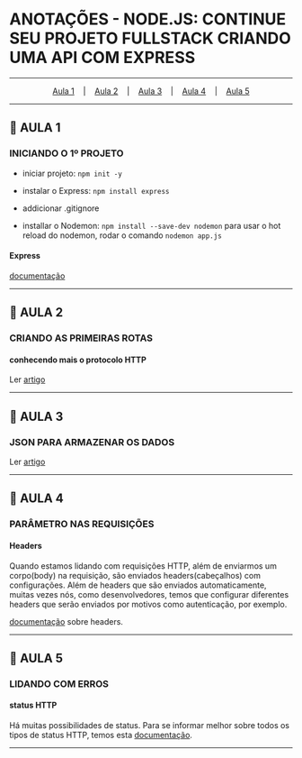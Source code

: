 # ANOTAÇÕES - NODE.JS: CONTINUE SEU PROJETO FULLSTACK CRIANDO UMA API COM EXPRESS 

---

<p align="center">
  <a href="#-aula-1">Aula 1</a> &nbsp;&nbsp;&nbsp;|&nbsp;&nbsp;&nbsp;
  <a href="#-aula-2">Aula 2</a> &nbsp;&nbsp;&nbsp;|&nbsp;&nbsp;&nbsp;
  <a href="#-aula-3">Aula 3</a> &nbsp;&nbsp;&nbsp;|&nbsp;&nbsp;&nbsp;
  <a href="#-aula-4">Aula 4</a> &nbsp;&nbsp;&nbsp;|&nbsp;&nbsp;&nbsp;
  <a href="#-aula-5">Aula 5</a> 

---

## 📌 AULA 1
### INICIANDO O 1º PROJETO 
- iniciar projeto:
```npm init -y```

- instalar o Express:
```npm install express```

- addicionar .gitignore

- installar o Nodemon:
```npm install --save-dev nodemon```
para usar o hot reload do nodemon, rodar o comando ```nodemon app.js```


#### Express
[documentação](https://expressjs.com/pt-br/)


---

## 📌 AULA 2
### CRIANDO AS PRIMEIRAS ROTAS
#### conhecendo mais o protocolo HTTP
Ler [artigo](https://www.alura.com.br/artigos/desmistificando-o-protocolo-http-parte-1#:~:text=HTTP%20%C3%A9%20um%20protocolo%2C%20uma,nome%20Hyper%20Text%20Transport%20Protcolo)

---

## 📌 AULA 3
### JSON PARA ARMAZENAR OS DADOS

Ler [artigo](https://medium.com/sysadminas/banco-de-dados-af36571670ee#:~:text=Os%20tipos%20de%20bancos%20de,conhecido%2C%20com%20colunas%20e%20linhas)

---

## 📌 AULA 4
### PARÂMETRO NAS REQUISIÇÕES
#### Headers
Quando estamos lidando com requisições HTTP, além de enviarmos um corpo(body) na requisição, são enviados headers(cabeçalhos) com configurações. Além de headers que são enviados automaticamente, muitas vezes nós, como desenvolvedores, temos que configurar diferentes headers que serão enviados por motivos como autenticação, por exemplo. 

[documentação](https://developer.mozilla.org/pt-BR/docs/Web/HTTP/Headers) sobre headers.

---

## 📌 AULA 5
### LIDANDO COM ERROS
#### status HTTP
Há muitas possibilidades de status. 
Para se informar melhor sobre todos os tipos de status HTTP, temos esta [documentação](https://developer.mozilla.org/pt-BR/docs/Web/HTTP/Status).

---
